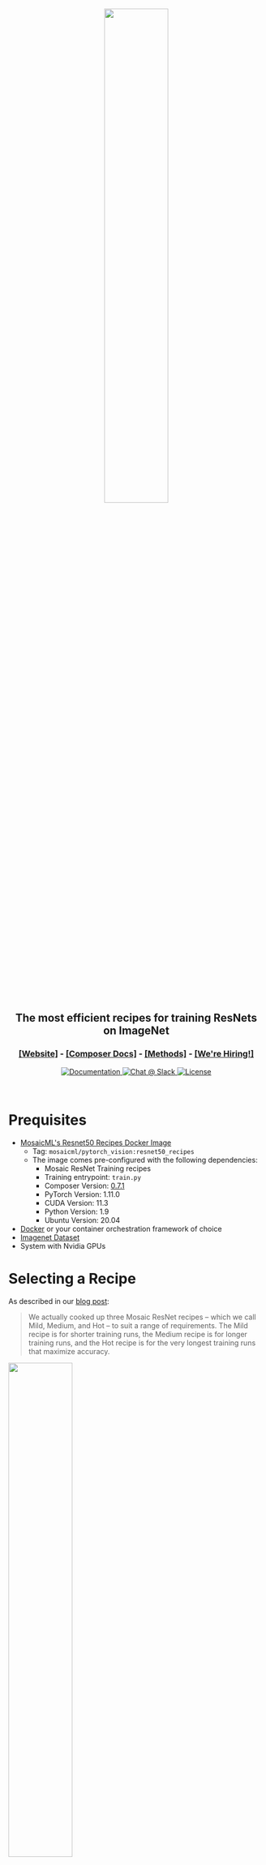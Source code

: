 <br />
<p align="center">
   <img src="https://assets.website-files.com/61fd4eb76a8d78bc0676b47d/62a185326fcd73061ab9aaf9_Hero%20Image%20Final.svg" width="50%" height="50%"/>
</p>

<h2><p align="center">The most efficient recipes for training ResNets on ImageNet</p></h2>

<h3><p align='center'>
<a href="https://www.mosaicml.com">[Website]</a>
- <a href="https://docs.mosaicml.com/">[Composer Docs]</a>
- <a href="https://docs.mosaicml.com/en/stable/method_cards/methods_overview.html">[Methods]</a>
- <a href="https://www.mosaicml.com/team">[We're Hiring!]</a>
</p></h3>

<p align="center">
    <a href="https://docs.mosaicml.com/en/stable/">
        <img alt="Documentation" src="https://readthedocs.org/projects/composer/badge/?version=stable">
    </a>
    <a href="https://join.slack.com/t/mosaicml-community/shared_invite/zt-w0tiddn9-WGTlRpfjcO9J5jyrMub1dg">
        <img alt="Chat @ Slack" src="https://img.shields.io/badge/slack-chat-2eb67d.svg?logo=slack">
    </a>
    <a href="https://github.com/mosaicml/benchmarks/blob/main/LICENSE">
        <img alt="License" src="https://img.shields.io/badge/License-Apache%202.0-green.svg?logo=slack">
    </a>
</p>
<br />

# Prequisites

* [MosaicML's Resnet50 Recipes Docker Image](https://hub.docker.com/r/mosaicml/pytorch_vision/tags)
   * Tag: `mosaicml/pytorch_vision:resnet50_recipes`
   * The image comes pre-configured with the following dependencies:
      * Mosaic ResNet Training recipes
      * Training entrypoint: `train.py`
      * Composer Version: [0.7.1](https://github.com/mosaicml/composer/tree/v0.7.1)
      * PyTorch Version: 1.11.0
      * CUDA Version: 11.3
      * Python Version: 1.9
      * Ubuntu Version: 20.04
* [Docker](https://www.docker.com/) or your container orchestration framework of choice
* [Imagenet Dataset](http://www.image-net.org/)
* System with Nvidia GPUs
    
# Selecting a Recipe

As described in our [blog post](https://www.mosaicml.com/blog/mosaic-resnet):
> We actually cooked up three Mosaic ResNet recipes – which we call Mild, Medium, and Hot – to suit a range of requirements. 
> The Mild recipe is for shorter training runs, the Medium recipe is for longer training runs, and the Hot recipe is for the very 
> longest training runs that maximize accuracy. 

<img src="https://assets.website-files.com/61fd4eb76a8d78bc0676b47d/62a188a808b39301a7c3550f_Recipe%20Final.svg" width="50%" height="50%"/>

To reproduce a specific run, two pieces of information are required:

1. `recipe_yaml_path`: Path to the configuration file specifying the model and training parameters unique to each recipe.

1. `scale_schedule_ratio`: Factor which scales the duration of a particular run.

**Note:** The `scale_schedule_ratio` is a scaling factor for `max_duration`, each recipe sets a default `max_duration = 90ep`(epochs).  Thus a run with `scale_schedule_ratio = 0.1` will run for `90 * 0.3 = 27` epochs.

First, choose a recipe you would like to work with: [`Mild`, `Medium`, `Hot`].  This will determine which configuration file, `recipe_yaml_path`, you will need to specify. 

Next, determine the proper `scale_schedule_ratio` to specify to reproduce the desired run by using MosaicML's [Explorer](https://explorer.mosaicml.com).  Explorer enables users to identify the most cost effective way to run training workloads across clouds and on different types of hardware backends for a variety of models and datasets.  For this tutorial, we will focus on the [Mosaic ResNet run data](https://explorer.mosaicml.com/imagenet?sortBy=costSameQuality&model=resnet50&cloud=all&hardware=all&algorithms=all&baseline=r50_optimized_p4d&recipe=mosaicml_hot&recipe=mosaicml_medium&recipe=mosaicml_mild).

The table below provides the `recipe_yaml_path` for the selected recipe and a link to the corresponding Explorer page which can be used to select a specific run and obtain the corresponding value for `scale_schedule_ratio`:

   | Recipe | `recipe_yaml_path` | Explorer link |
   | --- | --- | --- |
   | Mild | `recipes/resnet50_mild.yaml` | [Mosaic Resnet Mild](https://explorer.mosaicml.com/imagenet?sortBy=costSameQuality&model=resnet50&cloud=all&hardware=all&algorithms=all&baseline=r50_optimized_p4d&recipe=mosaicml_mild) |
   | Medium | `recipes/renset50_medium.yaml` | [Mosaic Resnet Medium](https://explorer.mosaicml.com/imagenet?sortBy=costSameQuality&model=resnet50&cloud=all&hardware=all&algorithms=all&baseline=r50_optimized_p4d&recipe=mosaicml_medium) |
   | Hot | `recipes/resnet50_hot.yaml` | [Mosaic Resnet Hot](https://explorer.mosaicml.com/imagenet?sortBy=costSameQuality&model=resnet50&cloud=all&hardware=all&algorithms=all&baseline=r50_optimized_p4d&recipe=mosaicml_hot) |

In this tutorial we will using the `Mild` recipe and reproduce [this run](https://explorer.mosaicml.com/imagenet?sortBy=costSameQuality&selected=fks-short-timing-r6z2-seed-17-ssr0.32&model=resnet50&cloud=all&hardware=all&algorithms=all&baseline=r50_optimized_p4d&recipe=mosaicml_mild) which results in a Top-1 accuracy of 76.19%.  Thus, we see from the table above that the `recipe_yaml_path = recipes/resnet50_mild.yaml` and from Explorer that `scale_schedule_ratio = 0.32` for the desired run.

# Running a Recipe

Now that we've selected a recipe and determined the `recipe_yaml_path` and `scale_schedule_ratio` to specify, let's kick off a training run.

1. Launch a Docker container using the `mosaicml/pytorch_vision:resnet50_recipes` image on your training system.
   
   ```
   docker pull mosaicml/pytorch_vision:resnet50_recipes
   docker run -it mosaicml/pytorch_vision:resnet50_recipes
   ``` 
   **Note:** The `mosaicml/resnet50_recipes` Docker image can also be used with your container orchestration framework of choice.

1. Download the ImageNet dataset from http://www.image-net.org/.

1. Create the dataset folder and extract training and validation images to the appropriate subfolders.
   The [following script](https://github.com/pytorch/examples/blob/main/imagenet/extract_ILSVRC.sh) can be used to faciliate this process.
   Be sure to note the directory path of where you extracted the dataset.

   **Note:** This tutorial assumes that the dataset is installed to the `/tmp/ImageNet` path.

1. The `<ild` and `Medium` recipes require converting the ImageNet dataset to FFCV format.  *This conversion step is only required to be performed once, once converted files can be stashed away for reuse with subsequent runs.*  The `Hot` recipe uses the original ImageNet data.

   1. Download the helper conversion script:
   
      ```
      wget -P /tmp https://raw.githubusercontent.com/mosaicml/composer/v0.7.1/scripts/ffcv/create_ffcv_datasets.py
      ```

   1. Convert the training and validation datasets.

      ```
      python /tmp/create_ffcv_datasets.py --dataset imagenet --split train --datadir /tmp/ImageNet/
      python /tmp/create_ffcv_datasets.py --dataset imagenet --split val --datadir /tmp/ImageNet/
      ```

      **Note:** The helper script output the FFCV formatted dataset files to `/tmp/imagenet_train.ffcv` and `/tmp/imagenet_val.ffcv` 
      for the training and validation data, respectively.

1. Launch the training run.

   ```
   composer -n {num_gpus} train.py -f {recipe_yaml_path} --scale_schedule_ratio {scale_schedule_ratio}
   ```

   Replace `num_gpus`, `recipe_yaml_path` and `scale_schedule_ratio` with the total number of GPU's, the recipe configuration, and the scale schedule ratio we determined in the previous section for the desired run, respectively.

   **Note:** The `Mild` and `Medium` recipes assume the training and validation data is stored at the `/tmp/imagenet_train.ffcv` and `/tmp/imagenet_val.ffcv` paths while the `Hot` recipe assumes the original ImageNet dataset is stored at the `/tmp/ImageNet` path.  The default dataset paths can be overridden, please run `composer -n {num_gpus} train.py -f {recipe_yaml_path} --help` for more detailed recipe specific configuration information.
   
   Example:
   
   ```
   composer -n 8 train.py -f recipes/resnet50_mild.yaml --scale_schedule_ratio 0.32
   ```

   The example above will train on 8 GPU's using the `Mild` recipe with a scale schedule ratio of 0.32.  You can compare your run's final Top-1 accuracy and time to train to [our result](https://explorer.mosaicml.com/imagenet?sortBy=costSameQuality&selected=fks-short-timing-r6z2-seed-17-ssr0.32&model=resnet50&cloud=all&hardware=all&algorithms=all&baseline=r50_optimized_p4d&recipe=mosaicml_mild). 